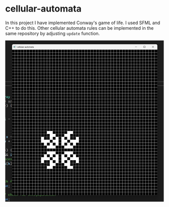 # cellular-automata
In this project I have implemented Conway's game of life. 
I used SFML and C++ to do this. 
Other cellular automata rules can be implemented in the same repository by adjusting `update` function. 


![alt text](1.png "Pulsar Period 3")
